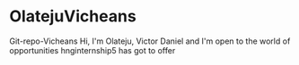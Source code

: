 # OlatejuVicheans
Git-repo-Vicheans
Hi, I'm Olateju, Victor Daniel and I'm open to the world of opportunities hnginternship5 has got to offer
